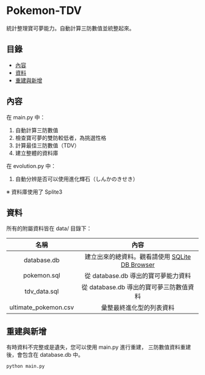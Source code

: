 # Pokemon-TDV
統計整理寶可夢能力。自動計算三防數值並統整起來。

## 目錄
* [內容](#內容)
* [資料](#資料)
* [重建與新增](#重建與新增)

## 內容
在 main.py 中：
1. 自動計算三防數值
2. 檢查寶可夢的雙防較低者，為挑選性格
3. 計算最佳三防數值（TDV）
4. 建立整體的資料庫

在 evolution.py 中：
1. 自動分辨是否可以使用進化輝石（しんかのきせき）

※ 資料庫使用了 Splite3

## 資料
所有的附屬資料皆在 data/ 目錄下：

|名稱|內容|
|:-:|:-:|
|database.db|建立出來的總資料。觀看請使用 [SQLite DB Browser](http://sqlitebrowser.org/)|
|pokemon.sql|從 database.db 導出的寶可夢能力資料|
|tdv_data.sql|從 database.db 導出的寶可夢三防數值資料|
|ultimate_pokemon.csv|彙整最終進化型的列表資料|

## 重建與新增
有時資料不完整或是遺失，您可以使用 main.py 進行重建，
三防數值資料重建後，會包含在 database.db 中。

    python main.py
